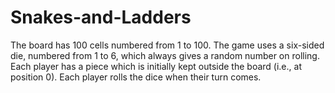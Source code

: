 # Snakes-and-Ladders
The board has 100 cells numbered from 1 to 100. The game uses a six-sided die, numbered from 1 to 6, which always gives a random number on rolling. Each player has a piece which is initially kept outside the board (i.e., at position 0). Each player rolls the dice when their turn comes.
